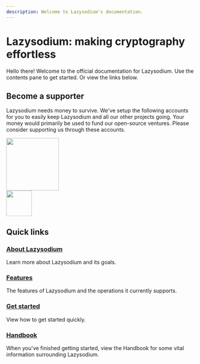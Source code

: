 ```yaml
---
description: Welcome to Lazysodium's documentation.
---
```


# Lazysodium: making cryptography effortless

Hello there! Welcome to the official documentation for Lazysodium. Use the contents pane to get started. Or view the links below.

## Become a supporter

Lazysodium needs money to survive. We've setup the following accounts for you to easily keep Lazysodium and all our other projects going. Your money would primarily be used to fund our open-source ventures. Please consider supporting us through these accounts.

<a href="https://www.patreon.com/terlacious"><img src="https://filedn.com/lssh2fV92SE8dRT5CWJvvSy/patron_button.png" width="140" /></a>
<br>
<a href="https://liberapay.com/terlacious/"><img src="https://filedn.com/lssh2fV92SE8dRT5CWJvvSy/liberapay.png" width="68" /></a>


## Quick links

### [About Lazysodium](home.md)

Learn more about Lazysodium and its goals.

### [Features](features.md)

The features of Lazysodium and the operations it currently supports.

### [Get started](getting-started.md)

View how to get started quickly.

### [Handbook](handbook.md)

When you've finished getting started, view the Handbook for some vital information surrounding Lazysodium.

